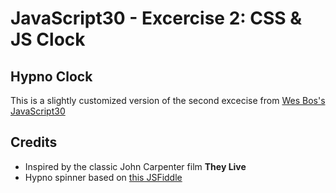 # JavaScript30 - Excercise 2: CSS & JS Clock

## Hypno Clock
This is a slightly customized version of the second excecise from [Wes Bos's JavaScript30](https://javascript30.com/)


## Credits
- Inspired by the classic John Carpenter film __They Live__
- Hypno spinner based on [this JSFiddle](https://jsfiddle.net/j08691/CKWrN/)
